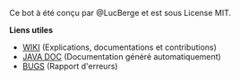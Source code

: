 Ce bot à été conçu par @LucBerge et est sous License MIT.

**Liens utiles**

- [WIKI](https://github.com/LucBerge/B4D/wiki) (Explications, documentations et contributions)
- [JAVA DOC]() (Documentation généré automatiquement)
- [BUGS](https://github.com/LucBerge/B4D/issues) (Rapport d'erreurs)
